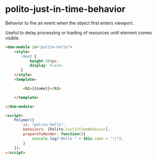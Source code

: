 # polito-just-in-time-behavior

Behavior to fire an event when the object first enters viewport.

Useful to delay processing or loading of resources until element comes visible.

```html
<dom-module id="polito-hello">
    <style>
       :host {
           height:300px;
           display: block;
       }
    </style>
    <template>

        <h1>{{name}}</h1>

    </template>

</dom-module>

<script>
    Polymer({
        is: "polito-hello",
        behaviors: [Polito.JustInTimeBehavior],
        prepareToRender: function(){
            console.log("Hello " + this.name + "!!");
        }
    });
</script>
```
